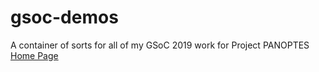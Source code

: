 
# gsoc-demos


A container of sorts for all of my GSoC 2019 work for Project PANOPTES
[Home Page](https://projectpanoptes.org/gsoc-demos)
